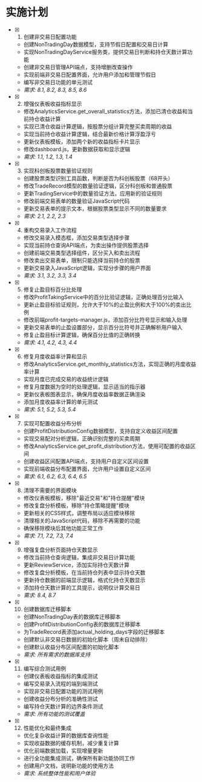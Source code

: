 # 实施计划

- [x] 1. 创建非交易日配置功能
  - 创建NonTradingDay数据模型，支持节假日配置和交易日计算
  - 实现NonTradingDayService服务类，提供交易日判断和持仓天数计算功能
  - 创建非交易日管理API端点，支持增删改查操作
  - 实现前端非交易日配置界面，允许用户添加和管理节假日
  - 编写非交易日功能的单元测试
  - _需求: 8.1, 8.2, 8.3, 8.5, 8.6_

- [x] 2. 增强仪表板收益指标显示
  - 修改AnalyticsService.get_overall_statistics方法，添加已清仓收益和当前持仓收益计算
  - 实现已清仓收益计算逻辑，按股票分组计算完整买卖周期的收益
  - 实现当前持仓收益计算逻辑，结合最新价格计算浮盈浮亏
  - 更新仪表板模板，添加两个新的收益指标卡片显示
  - 修改dashboard.js，更新数据获取和显示逻辑
  - _需求: 1.1, 1.2, 1.3, 1.4_

- [x] 3. 实现科创板股票数量验证规则
  - 创建股票类型识别工具函数，判断是否为科创板股票（68开头）
  - 修改TradeRecord模型的数量验证逻辑，区分科创板和普通股票
  - 更新TradingService中的数量验证方法，应用新的验证规则
  - 修改前端交易表单的数量验证JavaScript代码
  - 更新交易表单的提示文本，根据股票类型显示不同的数量要求
  - _需求: 2.1, 2.2, 2.3_

- [x] 4. 重构交易录入工作流程
  - 修改交易录入模态框，添加交易类型选择步骤
  - 实现当前持仓查询API端点，为卖出操作提供股票选择
  - 创建前端交易类型选择组件，区分买入和卖出流程
  - 修改卖出交易表单，限制只能选择当前持仓的股票
  - 更新交易录入JavaScript逻辑，实现分步骤的用户界面
  - _需求: 3.1, 3.2, 3.3, 3.4_

- [x] 5. 修复止盈目标百分比处理
  - 修改ProfitTakingService中的百分比验证逻辑，正确处理百分比输入
  - 更新止盈目标验证规则，允许大于10%的止盈比例和大于100%的卖出比例
  - 修改前端profit-targets-manager.js，添加百分比符号显示和输入处理
  - 更新交易表单的止盈设置部分，显示百分比符号并正确解析用户输入
  - 修复止盈目标计算逻辑，确保百分比值的正确转换
  - _需求: 4.1, 4.2, 4.3, 4.4_

- [x] 6. 修复月度收益率计算和显示
  - 修改AnalyticsService.get_monthly_statistics方法，实现正确的月度收益率计算
  - 实现月度已完成交易的收益统计逻辑
  - 修复月度数据为空时的处理逻辑，显示适当的指示器
  - 更新仪表板图表显示，确保月度收益率数据正确渲染
  - 添加月度收益率计算的单元测试
  - _需求: 5.1, 5.2, 5.3, 5.4_

- [x] 7. 实现可配置收益分布分析
  - 创建ProfitDistributionConfig数据模型，支持自定义收益区间配置
  - 实现交易配对分析逻辑，正确识别完整的买卖周期
  - 修改AnalyticsService.get_profit_distribution方法，使用可配置的收益区间
  - 创建收益区间配置API端点，支持用户自定义区间设置
  - 实现前端收益分布配置界面，允许用户设置自定义区间
  - _需求: 6.1, 6.2, 6.3, 6.4, 6.5_

- [x] 8. 清理不需要的界面模块
  - 修改仪表板模板，移除"最近交易"和"持仓提醒"模块
  - 修改复盘分析模板，移除"持仓策略提醒"模块
  - 更新相关的CSS样式，调整布局以适应模块移除
  - 清理相关的JavaScript代码，移除不再需要的功能
  - 确保移除模块后其他功能正常工作
  - _需求: 7.1, 7.2, 7.3, 7.4_

- [x] 9. 增强复盘分析页面持仓天数显示
  - 修改当前持仓查询逻辑，集成非交易日计算功能
  - 更新ReviewService，添加实际持仓天数计算
  - 修改复盘分析模板，在当前持仓列表中显示持仓天数
  - 更新持仓数据的前端显示逻辑，格式化持仓天数显示
  - 添加持仓天数计算的工具提示，说明仅计算交易日
  - _需求: 8.4, 8.7_

- [x] 10. 创建数据库迁移脚本
  - 创建NonTradingDay表的数据库迁移脚本
  - 创建ProfitDistributionConfig表的数据库迁移脚本
  - 为TradeRecord表添加actual_holding_days字段的迁移脚本
  - 创建默认非交易日数据的初始化脚本（周末自动排除）
  - 创建默认收益分布区间配置的初始化脚本
  - _需求: 所有需求的数据库支持_

- [x] 11. 编写综合测试用例
  - 创建仪表板收益指标的集成测试
  - 编写交易录入流程的端到端测试
  - 实现非交易日配置功能的测试用例
  - 创建收益分布分析的准确性测试
  - 编写持仓天数计算的边界条件测试
  - _需求: 所有功能的测试覆盖_

- [x] 12. 性能优化和最终集成
  - 优化复杂收益计算的数据库查询性能
  - 实现收益数据的缓存机制，减少重复计算
  - 优化前端数据加载，实现增量更新
  - 进行全功能集成测试，确保所有新功能协同工作
  - 创建用户文档，说明新功能的使用方法
  - _需求: 系统整体性能和用户体验_